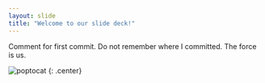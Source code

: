 ```yaml
---
layout: slide
title: "Welcome to our slide deck!"
---
```


Comment for first commit. Do not remember where I committed. The force is us.

![poptocat](https://octodex.github.com/stormtroopocat/)
{: .center}
